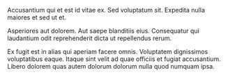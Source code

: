 Accusantium qui et est id vitae ex. Sed voluptatum sit. Expedita nulla maiores et sed ut et.
 Asperiores aut dolorem. Aut saepe blanditiis eius. Consequatur qui laudantium odit reprehenderit dicta ut repellendus rerum.
 Ex fugit est in alias qui aperiam facere omnis. Voluptatem dignissimos voluptatibus eaque. Itaque sint velit ad quae officiis et fugiat accusantium. Libero dolorem quas autem dolorum dolorum nulla quod numquam ipsa.